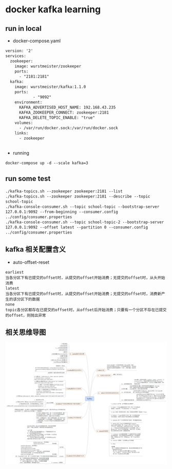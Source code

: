 

# docker kafka learning

## run in local
- docker-compose.yaml
```
version: '2'
services:
  zookeeper:
    image: wurstmeister/zookeeper
    ports:
      - "2181:2181"
  kafka:
    image: wurstmeister/kafka:1.1.0
    ports:
            - "9092"
    environment:
      KAFKA_ADVERTISED_HOST_NAME: 192.168.43.235
      KAFKA_ZOOKEEPER_CONNECT: zookeeper:2181
      KAFKA_DELETE_TOPIC_ENABLE: "true"
    volumes:
      - /var/run/docker.sock:/var/run/docker.sock
    links:
      - zookeeper


```
- running
```aidl
docker-compose up -d --scale kafka=3
```

## run some test
```
./kafka-topics.sh --zookeeper zookeeper:2181 --list
./kafka-topics.sh --zookeeper zookeeper:2181 --describe --topic school-topic
./kafka-console-consumer.sh --topic school-topic --bootstrap-server 127.0.0.1:9092 --from-beginning --consumer.config ../config/consumer.properties
./kafka-console-consumer.sh --topic school-topic-2 --bootstrap-server 127.0.0.1:9092 --offset latest --partition 0 --consumer.config ../config/consumer.properties

```



## kafka 相关配置含义
- auto-offset-reset
```
earliest
当各分区下有已提交的offset时，从提交的offset开始消费；无提交的offset时，从头开始消费
latest
当各分区下有已提交的offset时，从提交的offset开始消费；无提交的offset时，消费新产生的该分区下的数据
none
topic各分区都存在已提交的offset时，从offset后开始消费；只要有一个分区不存在已提交的offset，则抛出异常
```


## 相关思维导图
![image](../images/440371-20181011143147455-169944443.png)



